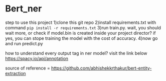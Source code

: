 # Bert_ner

step to use this project
1)clone this git repo
2)install requirements.txt with command ```pip install -r requirements.txt```
3)run train.py.
  wait, you should wait more, or check if model.bin is created inside your project director?
  if yes, you can stope training the model with the cost of accuracy. 
4)now go and run predict.py


how to understand every output tag in ner model?
visit the link below
https://spacy.io/api/annotation


source of reference = https://github.com/abhishekkrthakur/bert-entity-extraction
